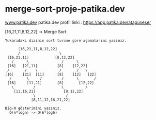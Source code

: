 # merge-sort-proje-patika.dev
www.patika.dev
patika.dev profil linki : https://app.patika.dev/ataguneser

  [16,21,11,8,12,22] -> Merge Sort
    
    Yukarıdaki dizinin sort türüne göre aşamalarını yazınız.
    
          [16,21,11,8,12,22] 
          /                  \
     [16,21,11]            [8,12,22] 
       /      \               /      \
     [16]   [21,11]         [8]    [12,22]
     /       /    \          /       /   \
    [16]    [21]  [11]      [8]    [12]   [22]
      /       \     /         /      \       /
     [16]     [11,21]       [8]       [12,22]
       \         /            \          /
        [11,16,21]             [8,12,22]
                 \              /
                [8,11,12,16,21,22] 
    
    Big-O gösterimini yazınız.
      O(n*logn) -> O(6*log6)
